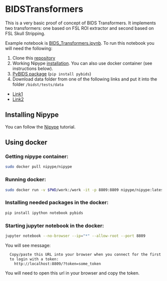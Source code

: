 # BIDSTransformers

This is a very basic proof of concept of BIDS Transformers.
It implements two transformers: one based on FSL ROI extractor and second based on FSL Skull Stripping.

Example notebook is [BIDS_Transformers.ipynb](https://github.com/neuro-ml/BIDSTransformers/blob/master/BIDS_Transformers.ipynb). To run this notebook you will need the following:

1. Clone this [repository](https://github.com/neuro-ml/BIDSTransformers)
2. Working Nipype [installation](https://github.com/nipy/nipype). You can also use docker container (see instructions below).
3. [PyBIDS package](https://github.com/INCF/pybids) (`pip install pybids`)
4. Download data folder from one of the following links and put it into the folder `/bidst/tests/data`

* [Link1](https://drive.google.com/drive/folders/0B6U5KQalulfAOXlHYkdIa25QbG8?usp=sharing)
* [Link2](https://www.dropbox.com/sh/kh5vkp5s5n6eebh/AABejlvSqHV1HhFy91r9nrT8a?dl=0)

## Installing Nipype 

You can follow the [Nipype](https://miykael.github.io/nipype_tutorial/) tutorial.

## Using docker

### Getting nipype container:

```bash
sudo docker pull nipype/nipype
```

### Running docker:

```bash
sudo docker run -v $PWD/work:/work -it -p 8809:8809 nipype/nipype:latest
```

### Installing needed packages in the docker:

```bash
pip install ipython notebook pybids
```

### Starting jupyter notebook in the docker:

```bash
jupyter notebook --no-browser --ip="*" --allow-root --port 8809
```

You will see message:

```bash
  Copy/paste this URL into your browser when you connect for the first time,
  to login with a token:
    http://localhost:8809/?token=some_token
```

You will need to open this url in your browser and copy the token.
